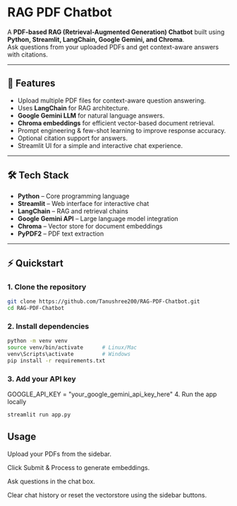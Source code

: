 # RAG PDF Chatbot

A **PDF-based RAG (Retrieval-Augmented Generation) Chatbot** built using **Python, Streamlit, LangChain, Google Gemini, and Chroma**.  
Ask questions from your uploaded PDFs and get context-aware answers with citations.

---

## 🚀 Features

- Upload multiple PDF files for context-aware question answering.
- Uses **LangChain** for RAG architecture.
- **Google Gemini LLM** for natural language answers.
- **Chroma embeddings** for efficient vector-based document retrieval.
- Prompt engineering & few-shot learning to improve response accuracy.
- Optional citation support for answers.
- Streamlit UI for a simple and interactive chat experience.

---

## 🛠️ Tech Stack

- **Python** – Core programming language  
- **Streamlit** – Web interface for interactive chat  
- **LangChain** – RAG and retrieval chains  
- **Google Gemini API** – Large language model integration  
- **Chroma** – Vector store for document embeddings  
- **PyPDF2** – PDF text extraction  

---

## ⚡ Quickstart

### 1. Clone the repository
```bash
git clone https://github.com/Tanushree200/RAG-PDF-Chatbot.git
cd RAG-PDF-Chatbot
```
### 2. Install dependencies
```bash
python -m venv venv
source venv/bin/activate      # Linux/Mac
venv\Scripts\activate         # Windows
pip install -r requirements.txt
```
### 3. Add your API key
GOOGLE_API_KEY = "your_google_gemini_api_key_here"
4. Run the app locally
```bash
streamlit run app.py
```

## Usage

Upload your PDFs from the sidebar.

Click Submit & Process to generate embeddings.

Ask questions in the chat box.

Clear chat history or reset the vectorstore using the sidebar buttons.

